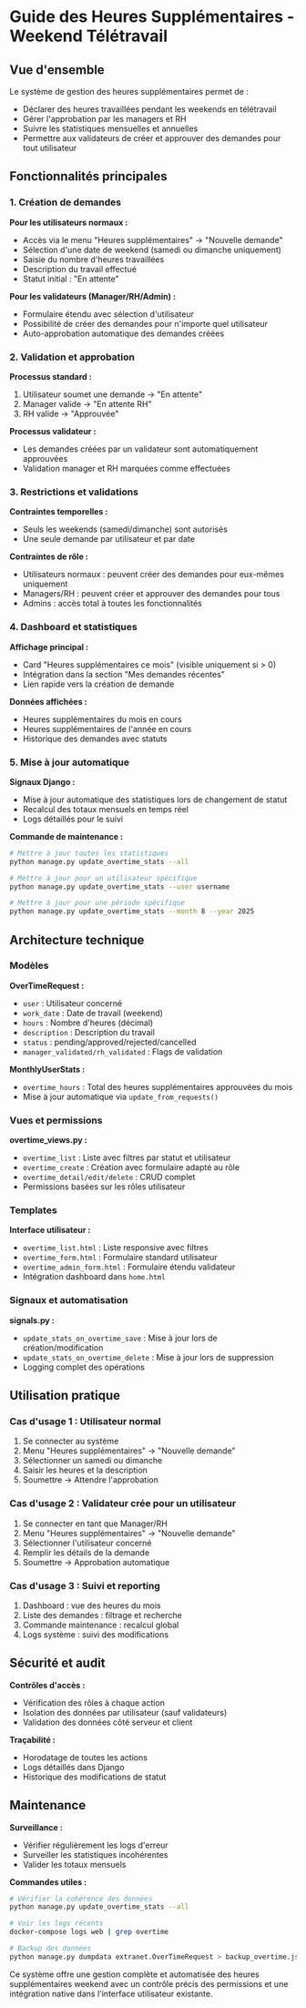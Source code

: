 # Guide des Heures Supplémentaires - Weekend Télétravail

## Vue d'ensemble

Le système de gestion des heures supplémentaires permet de :
- Déclarer des heures travaillées pendant les weekends en télétravail
- Gérer l'approbation par les managers et RH
- Suivre les statistiques mensuelles et annuelles
- Permettre aux validateurs de créer et approuver des demandes pour tout utilisateur

## Fonctionnalités principales

### 1. Création de demandes

**Pour les utilisateurs normaux :**
- Accès via le menu "Heures supplémentaires" → "Nouvelle demande"
- Sélection d'une date de weekend (samedi ou dimanche uniquement)
- Saisie du nombre d'heures travaillées
- Description du travail effectué
- Statut initial : "En attente"

**Pour les validateurs (Manager/RH/Admin) :**
- Formulaire étendu avec sélection d'utilisateur
- Possibilité de créer des demandes pour n'importe quel utilisateur
- Auto-approbation automatique des demandes créées

### 2. Validation et approbation

**Processus standard :**
1. Utilisateur soumet une demande → "En attente"
2. Manager valide → "En attente RH"
3. RH valide → "Approuvée"

**Processus validateur :**
- Les demandes créées par un validateur sont automatiquement approuvées
- Validation manager et RH marquées comme effectuées

### 3. Restrictions et validations

**Contraintes temporelles :**
- Seuls les weekends (samedi/dimanche) sont autorisés
- Une seule demande par utilisateur et par date

**Contraintes de rôle :**
- Utilisateurs normaux : peuvent créer des demandes pour eux-mêmes uniquement
- Managers/RH : peuvent créer et approuver des demandes pour tous
- Admins : accès total à toutes les fonctionnalités

### 4. Dashboard et statistiques

**Affichage principal :**
- Card "Heures supplémentaires ce mois" (visible uniquement si > 0)
- Intégration dans la section "Mes demandes récentes"
- Lien rapide vers la création de demande

**Données affichées :**
- Heures supplémentaires du mois en cours
- Heures supplémentaires de l'année en cours
- Historique des demandes avec statuts

### 5. Mise à jour automatique

**Signaux Django :**
- Mise à jour automatique des statistiques lors de changement de statut
- Recalcul des totaux mensuels en temps réel
- Logs détaillés pour le suivi

**Commande de maintenance :**
```bash
# Mettre à jour toutes les statistiques
python manage.py update_overtime_stats --all

# Mettre à jour pour un utilisateur spécifique
python manage.py update_overtime_stats --user username

# Mettre à jour pour une période spécifique
python manage.py update_overtime_stats --month 8 --year 2025
```

## Architecture technique

### Modèles

**OverTimeRequest :**
- `user` : Utilisateur concerné
- `work_date` : Date de travail (weekend)
- `hours` : Nombre d'heures (décimal)
- `description` : Description du travail
- `status` : pending/approved/rejected/cancelled
- `manager_validated/rh_validated` : Flags de validation

**MonthlyUserStats :**
- `overtime_hours` : Total des heures supplémentaires approuvées du mois
- Mise à jour automatique via `update_from_requests()`

### Vues et permissions

**overtime_views.py :**
- `overtime_list` : Liste avec filtres par statut et utilisateur
- `overtime_create` : Création avec formulaire adapté au rôle
- `overtime_detail/edit/delete` : CRUD complet
- Permissions basées sur les rôles utilisateur

### Templates

**Interface utilisateur :**
- `overtime_list.html` : Liste responsive avec filtres
- `overtime_form.html` : Formulaire standard utilisateur
- `overtime_admin_form.html` : Formulaire étendu validateur
- Intégration dashboard dans `home.html`

### Signaux et automatisation

**signals.py :**
- `update_stats_on_overtime_save` : Mise à jour lors de création/modification
- `update_stats_on_overtime_delete` : Mise à jour lors de suppression
- Logging complet des opérations

## Utilisation pratique

### Cas d'usage 1 : Utilisateur normal

1. Se connecter au système
2. Menu "Heures supplémentaires" → "Nouvelle demande"
3. Sélectionner un samedi ou dimanche
4. Saisir les heures et la description
5. Soumettre → Attendre l'approbation

### Cas d'usage 2 : Validateur crée pour un utilisateur

1. Se connecter en tant que Manager/RH
2. Menu "Heures supplémentaires" → "Nouvelle demande"
3. Sélectionner l'utilisateur concerné
4. Remplir les détails de la demande
5. Soumettre → Approbation automatique

### Cas d'usage 3 : Suivi et reporting

1. Dashboard : vue des heures du mois
2. Liste des demandes : filtrage et recherche
3. Commande maintenance : recalcul global
4. Logs système : suivi des modifications

## Sécurité et audit

**Contrôles d'accès :**
- Vérification des rôles à chaque action
- Isolation des données par utilisateur (sauf validateurs)
- Validation des données côté serveur et client

**Traçabilité :**
- Horodatage de toutes les actions
- Logs détaillés dans Django
- Historique des modifications de statut

## Maintenance

**Surveillance :**
- Vérifier régulièrement les logs d'erreur
- Surveiller les statistiques incohérentes
- Valider les totaux mensuels

**Commandes utiles :**
```bash
# Vérifier la cohérence des données
python manage.py update_overtime_stats --all

# Voir les logs récents
docker-compose logs web | grep overtime

# Backup des données
python manage.py dumpdata extranet.OverTimeRequest > backup_overtime.json
```

Ce système offre une gestion complète et automatisée des heures supplémentaires weekend avec un contrôle précis des permissions et une intégration native dans l'interface utilisateur existante.
